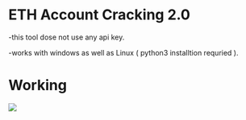 # ETH Account Cracking 2.0
-this tool dose not use any api key.

-works with windows as well as Linux ( python3 installtion requried ).

# Working
![](https://freeimage.host/i/XfE9aa)
